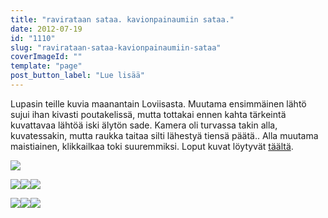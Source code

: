 ```yaml
---
title: "ravirataan sataa. kavionpainaumiin sataa."
date: 2012-07-19
id: "1110"
slug: "ravirataan-sataa-kavionpainaumiin-sataa"
coverImageId: ""
template: "page"
post_button_label: "Lue lisää"
---
```


Lupasin teille kuvia maanantain Loviisasta. Muutama ensimmäinen lähtö sujui ihan kivasti poutakelissä, mutta tottakai ennen kahta tärkeintä kuvattavaa lähtöä iski älytön sade. Kamera oli turvassa takin alla, kuvatessakin, mutta raukka taitaa silti lähestyä tiensä päätä.. Alla muutama maistiainen, klikkailkaa toki suuremmiksi. Loput kuvat löytyvät [täältä](http://maisaw.otukset.fi/kuvat/2012/16.7.2012+Loviisa/).

[![](/images/IMG_7255.jpg)](http://1.bp.blogspot.com/-Gq5iVbxY7ao/UAhE-Z_6M8I/AAAAAAAAA40/uEJWioS3g24/s1600/IMG_7255.jpg)

[![](/images/Turbo+Chip+%25284%2529.jpg)](http://1.bp.blogspot.com/-jXw8Un6J1a0/UAhFN1HDj9I/AAAAAAAAA5c/NMsULhaiKPs/s1600/Turbo+Chip+%25284%2529.jpg)[![](/images/Tupla-Suviy%25C3%25B6+%25282%2529.jpg)](http://2.bp.blogspot.com/-H3Ir6GtoXmk/UAhFHRxdnPI/AAAAAAAAA5M/w2ZiLUQwbu8/s1600/Tupla-Suviy%25C3%25B6+%25282%2529.jpg)[![](/images/Turbo+Chip+%25283%2529.jpg)](http://2.bp.blogspot.com/-Ki91it1mYdA/UAhFKt6aGjI/AAAAAAAAA5U/LMA3SypxSI4/s1600/Turbo+Chip+%25283%2529.jpg)

[![](/images/Atlas+Girl.jpg)](http://3.bp.blogspot.com/-r93SifEsia4/UAhE7edVu6I/AAAAAAAAA4s/PWBgFusJeeY/s1600/Atlas+Girl.jpg)[![](/images/Pihla-Tytt%25C3%25B6+%25281%2529.jpg)](http://3.bp.blogspot.com/-6r-Z03diCbo/UAhFBo0HakI/AAAAAAAAA48/6nz7ZuDWI5I/s1600/Pihla-Tytt%25C3%25B6+%25281%2529.jpg)[![](/images/Rockhill+Angel+%25282%2529.jpg)](http://2.bp.blogspot.com/-0HVW4pQcpgk/UAhFEg5lwwI/AAAAAAAAA5E/IN2Jiuzrhdw/s1600/Rockhill+Angel+%25282%2529.jpg)
